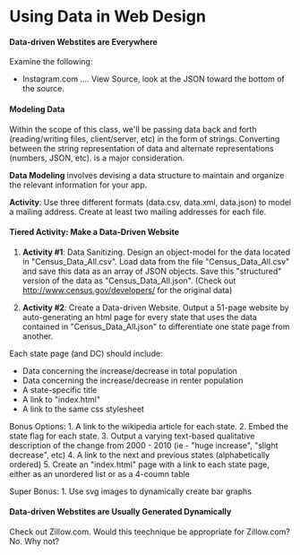 # Using Data in Web Design

#### Data-driven Webstites are Everywhere

Examine the following:

- Instagram.com .... View Source, look at the JSON toward the bottom of the source.


#### Modeling Data

Within the scope of this class, we'll be passing data back and forth (reading/writing files, client/server, etc) in the form of strings. Converting between the string representation of data and alternate representations (numbers, JSON, etc). is a major consideration.

**Data Modeling** involves devising a data structure to maintain and organize the relevant information for your app. 

**Activity**: Use three different formats (data.csv, data.xml, data.json) to model a mailing address. Create at least two mailing addresses for each file. 


#### Tiered Activity: Make a Data-Driven Website

1) **Activity #1**: Data Sanitizing. Design an object-model for the data located in "Census_Data_All.csv". Load data from the file "Census_Data_All.csv" and save this data as an array of JSON objects. Save this "structured" version of the data as "Census_Data_All.json".  (Check out http://www.census.gov/developers/ for the original data)

2) **Activity #2**: Create a Data-driven Website. Output a 51-page website by auto-generating an html page for every state that uses the data contained in "Census_Data_All.json" to differentiate one state page from another.

  Each state page (and DC) should include:

   - Data concerning the increase/decrease in total population
   - Data concerning the increase/decrease in renter population
   - A state-specific title
   - A link to "index.html"
   - A link to the same css stylesheet

  Bonus Options: 
     1. A link to the wikipedia article for each state. 
     2. Embed the state flag for each state.
     3. Output a varying text-based qualitative description of the change from 2000 - 2010 (ie - "huge increase", "slight decrease", etc)
     4. A link to the next and previous states (alphabetically ordered)
     5. Create an "index.html" page with a link to each state page, either as an unordered list or as a 4-coumn table

  Super Bonus: 
     1. Use svg images to dynamically create bar graphs


#### Data-driven Webstites are Usually Generated Dynamically

Check out Zillow.com. Would this teechnique be appropriate for Zillow.com? No. Why not? 
